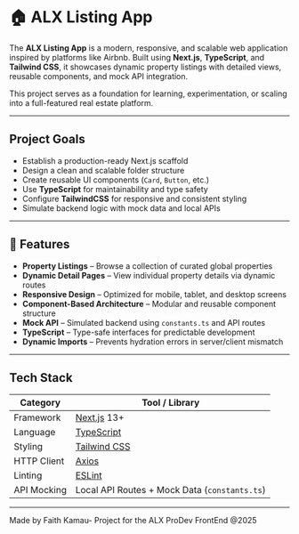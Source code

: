 # 🏠 ALX Listing App

The **ALX Listing App** is a modern, responsive, and scalable web application inspired by platforms like Airbnb. Built using **Next.js**, **TypeScript**, and **Tailwind CSS**, it showcases dynamic property listings with detailed views, reusable components, and mock API integration.

This project serves as a foundation for learning, experimentation, or scaling into a full-featured real estate platform.

---

## Project Goals

- Establish a production-ready Next.js scaffold
- Design a clean and scalable folder structure
- Create reusable UI components (`Card`, `Button`, etc.)
- Use **TypeScript** for maintainability and type safety
- Configure **TailwindCSS** for responsive and consistent styling
- Simulate backend logic with mock data and local APIs

---

## 📌 Features

- **Property Listings** – Browse a collection of curated global properties
- **Dynamic Detail Pages** – View individual property details via dynamic routes
- **Responsive Design** – Optimized for mobile, tablet, and desktop screens
- **Component-Based Architecture** – Modular and reusable component structure
- **Mock API** – Simulated backend using `constants.ts` and API routes
- **TypeScript** – Type-safe interfaces for predictable development
- **Dynamic Imports** – Prevents hydration errors in server/client mismatch

---

## Tech Stack

| Category     | Tool / Library              |
|--------------|-----------------------------|
| Framework    | [Next.js](https://nextjs.org/) 13+ |
| Language     | [TypeScript](https://www.typescriptlang.org/) |
| Styling      | [Tailwind CSS](https://tailwindcss.com/) |
| HTTP Client  | [Axios](https://axios-http.com/) |
| Linting      | [ESLint](https://eslint.org/) |
| API Mocking  | Local API Routes + Mock Data (`constants.ts`) |

---
Made by Faith Kamau- Project for the ALX ProDev FrontEnd @2025


